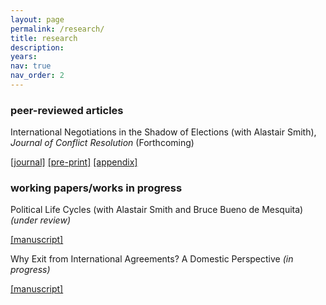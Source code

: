 ```yaml
---
layout: page
permalink: /research/
title: research
description:
years:
nav: true
nav_order: 2
---
```


<h3>peer-reviewed articles</h3>

International Negotiations in the Shadow of Elections (with Alastair Smith), _Journal of Conflict Resolution_ (Forthcoming)

[[journal]](https://journals.sagepub.com/doi/abs/10.1177/00220027221139433)  [[pre-print]](https://justinmelnick.github.io/assets/pdf/text_10_27.pdf)  [[appendix]](https://justinmelnick.github.io/assets/pdf/nego_online.pdf)

<h3>working papers/works in progress</h3>

Political Life Cycles (with Alastair Smith and Bruce Bueno de Mesquita) _(under review)_

[[manuscript]](https://justinmelnick.github.io/assets/pdf/PLC_March2023.pdf)

Why Exit from International Agreements? A Domestic Perspective _(in progress)_

[[manuscript]](https://justinmelnick.github.io/assets/pdf/melnick_exit_3-17.pdf)
